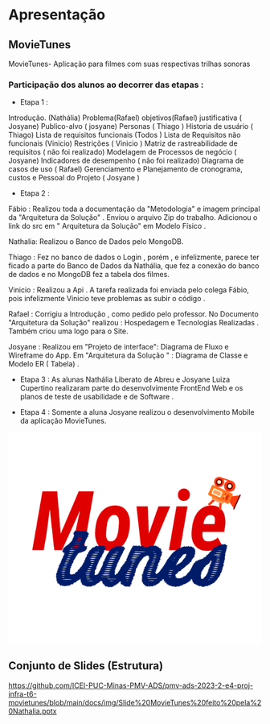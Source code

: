 # Apresentação

## MovieTunes

MovieTunes- Aplicação para filmes com suas respectivas trilhas sonoras

### Participação dos alunos ao decorrer das etapas : 

* Etapa 1 : 

Introdução. (Nathália)
Problema(Rafael)
objetivos(Rafael)
justificativa ( Josyane)
Publico-alvo ( josyane)
 Personas ( Thiago ) 
Historia de usuário ( Thiago) 
Lista de requisitos funcionais (Todos ) 
 Lista de Requisitos não funcionais (Vinicio)
Restrições ( Vinicio )
Matriz de rastreabilidade de requisitos ( não foi realizado)
Modelagem de Processos de negócio ( Josyane) 
Indicadores de desempenho ( não foi realizado)
Diagrama de casos de uso ( Rafael) 
Gerenciamento e Planejamento de cronograma, custos e Pessoal do Projeto ( Josyane )

* Etapa 2 :

Fábio : Realizou toda a documentação da "Metodologia" e imagem principal da "Arquitetura da Solução" . Enviou o arquivo Zip do trabalho. Adicionou o link do src em " Arquitetura da Solução" em Modelo Físico .

Nathalia: Realizou o Banco de Dados pelo MongoDB.

Thiago : Fez no banco de dados o Login , porém , e infelizmente, parece ter ficado a parte do Banco de Dados da Nathália, que fez a conexão do banco de dados e no MongoDB fez a tabela dos filmes. 

Vinicio : Realizou a Api . A tarefa realizada foi enviada pelo colega Fábio, pois infelizmente Vinicio teve problemas as subir o código .

Rafael : Corrigiu a Introdução , como pedido pelo professor. No Documento "Arquitetura da Solução" realizou : Hospedagem e Tecnologias Realizadas . Também criou uma logo para o Site.

Josyane : Realizou em "Projeto de interface": Diagrama de Fluxo e Wireframe do App. Em "Arquitetura da Solução " : Diagrama de Classe e Modelo ER ( Tabela) .

* Etapa 3 : As alunas Nathália Liberato de Abreu e Josyane Luiza Cupertino realizaram parte do desenvolvimente FrontEnd Web e os planos de teste de usabilidade e de Software .

* Etapa 4 : Somente a aluna Josyane realizou o desenvolvimento Mobile da aplicação MovieTunes. 



 ![LOGO](https://github.com/ICEI-PUC-Minas-PMV-ADS/pmv-ads-2023-2-e4-proj-infra-t6-movietunes/blob/main/docs/img/LOGO.png)


## Conjunto de Slides (Estrutura)

https://github.com/ICEI-PUC-Minas-PMV-ADS/pmv-ads-2023-2-e4-proj-infra-t6-movietunes/blob/main/docs/img/Slide%20MovieTunes%20feito%20pela%20Nathalia.pptx



